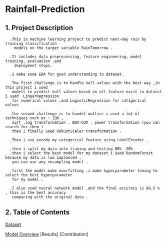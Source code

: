 # Rainfall-Prediction

## 1. Project Description

      .This is machine learning project to predict next-day rain by training classification 
        models on the target variable RainTomorrow .

      .It includes data preprocessing, feature engineering, model training, evaluation ,and 
        deployment steps.

      .I make some EDA for good understanding to dataset.

      .The first challenge is to handle null values with the best way ,in this project i used 
       models to predict null values based on all feature exist in dataset i used  LinearRegression
       for numerical values ,and LogisticRegression for catigorical values.
         
      .the second challenge is to handel outlier i used a lot of techniques such as : IQR , 
       sqrt ,log transformation , BOX-COX , power transformation (you can search for them ) 
       then i finally used RobustScaler transformation .

      .Then i use encode my categorical feature using LabelEncoder .

      .then i split my data into traning and testing 80% -20% 
      .then i select the best model for my dataset i used RandomForest because my data is low implanced ,
       you can use any ensampling model .

      .first the model make overfitting ,i make hyperparameter tuning to select the best hyperparameter 
       for my model .

      .I also used nueral network model ,and the final accuracy is 88.5 % , this is the best accuracy 
       comparing with the original data .

       
## 2. Table of Contents

[Dataset]()

[Model Overview]()
[Results]
[Contribution]

        







        
